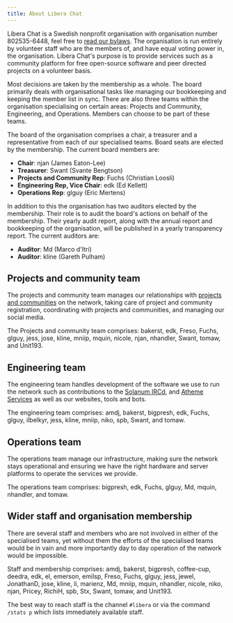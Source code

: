 ```yaml
---
title: About Libera Chat
---
```


Libera Chat is a Swedish nonprofit organisation with organisation number
802535-6448, feel free to [read our bylaws](/bylaws). The organisation is run
entirely by volunteer staff who are the members of, and have equal voting power
in, the organisation. Libera Chat's purpose is to provide services such as a
community platform for free open-source software and peer directed projects on
a volunteer basis.

Most decisions are taken by the membership as a whole. The board
primarily deals with organisational tasks like managing our bookkeeping
and keeping the member list in sync. There are also three teams within
the organisation specialising on certain areas: Projects and Community,
Engineering, and Operations. Members can choose to be part of these teams.

The board of the organisation comprises a chair, a treasurer and a
representative from each of our specialised teams. Board seats are elected
by the membership. The current board members are:

- **Chair**: njan (James Eaton-Lee)
- **Treasurer**: Swant (Svante Bengtson)
- **Projects and Community Rep**: Fuchs (Christian Loosli)
- **Engineering Rep, Vice Chair**: edk (Ed Kellett)
- **Operations Rep**: glguy (Eric Mertens)

In addition to this the organisation has two auditors elected by the membership.
Their role is to audit the board's actions on behalf of the membership.
Their yearly audit report, along with the annual report and bookkeeping of the
organisation, will be published in a yearly transparency report.
The current auditors are:

- **Auditor**: Md (Marco d'Itri)
- **Auditor**: kline (Gareth Pulham)

## Projects and community team

The projects and community team manages our relationships with
[projects and communities](/chanreg) on the network, taking care of project
and community registration, coordinating with projects and communities, and
managing our social media.

The Projects and community team comprises: bakerst, edk, Freso, Fuchs,
glguy, jess, jose, kline, mniip, mquin, nicole, njan, nhandler, Swant,
tomaw, and Unit193.

## Engineering team

The engineering team handles development of the software we use to run the
network such as contributions to the [Solanum IRCd](https://solanum.chat),
and [Atheme Services](https://atheme.github.io/) as well as our websites,
tools and bots.

The engineering team comprises: amdj, bakerst, bigpresh, edk, Fuchs, glguy,
ilbelkyr, jess, kline, mniip, niko, spb, Swant, and tomaw.

## Operations team

The operations team manage our infrastructure, making sure the network stays
operational and ensuring we have the right hardware and server platforms to
operate the services we provide.

The operations team comprises: bigpresh, edk, Fuchs, glguy, Md, mquin,
nhandler, and tomaw.

## Wider staff and organisation membership

There are several staff and members who are not involved in either of the
specialised teams, yet without them the efforts of the specialised teams would
be in vain and more importantly day to day operation of the network would be
impossible.

Staff and membership comprises: amdj, bakerst, bigpresh, coffee-cup, deedra,
edk, el, emerson, emilsp, Freso, Fuchs, glguy, jess, jewel, JonathanD, jose,
kline, li, marienz, Md, mniip, mquin, nhandler, nicole, niko, njan, Pricey,
RichiH, spb, Stx, Swant, tomaw, and Unit193.

The best way to reach staff is the channel `#libera` or via the command
`/stats p` which lists immediately available staff.
